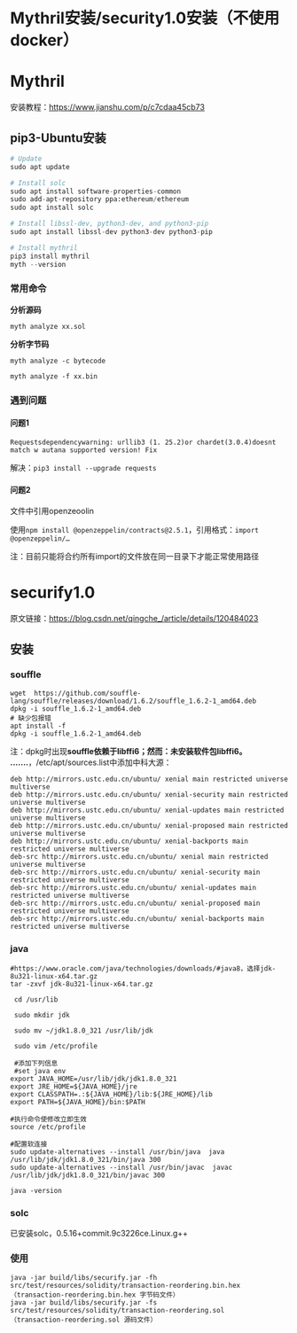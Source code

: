# Mythril安装/security1.0安装（不使用docker）

# Mythril

安装教程：https://www.jianshu.com/p/c7cdaa45cb73

## **pip3-Ubuntu安装**

```python
# Update
sudo apt update

# Install solc
sudo apt install software-properties-common
sudo add-apt-repository ppa:ethereum/ethereum
sudo apt install solc

# Install libssl-dev, python3-dev, and python3-pip
sudo apt install libssl-dev python3-dev python3-pip

# Install mythril
pip3 install mythril
myth --version
```

### 常用命令

**分析源码**

`myth analyze xx.sol`

**分析字节码**

`myth analyze -c bytecode`

`myth analyze -f xx.bin`

### 遇到问题

#### 问题1

```
Requestsdependencywarning: urllib3 (1. 25.2)or chardet(3.0.4)doesnt match w autana supported version! Fix
```

解决：`pip3 install --upgrade requests`

#### 问题2

文件中引用openzeoolin

使用`npm install @openzeppelin/contracts@2.5.1`，引用格式：`import @openzeppelin/…`

注：目前只能将合约所有import的文件放在同一目录下才能正常使用路径

# securify1.0

原文链接：https://blog.csdn.net/qingche_/article/details/120484023

## 安装

### **souffle**

```
wget  https://github.com/souffle-lang/souffle/releases/download/1.6.2/souffle_1.6.2-1_amd64.deb
dpkg -i souffle_1.6.2-1_amd64.deb
# 缺少包报错
apt install -f
dpkg -i souffle_1.6.2-1_amd64.deb
```

注：dpkg时出现**souffle依赖于libffi6；然而：未安装软件包libffi6。 .......**，/etc/apt/sources.list中添加中科大源：

```
deb http://mirrors.ustc.edu.cn/ubuntu/ xenial main restricted universe multiverse
deb http://mirrors.ustc.edu.cn/ubuntu/ xenial-security main restricted universe multiverse
deb http://mirrors.ustc.edu.cn/ubuntu/ xenial-updates main restricted universe multiverse
deb http://mirrors.ustc.edu.cn/ubuntu/ xenial-proposed main restricted universe multiverse
deb http://mirrors.ustc.edu.cn/ubuntu/ xenial-backports main restricted universe multiverse
deb-src http://mirrors.ustc.edu.cn/ubuntu/ xenial main restricted universe multiverse
deb-src http://mirrors.ustc.edu.cn/ubuntu/ xenial-security main restricted universe multiverse
deb-src http://mirrors.ustc.edu.cn/ubuntu/ xenial-updates main restricted universe multiverse
deb-src http://mirrors.ustc.edu.cn/ubuntu/ xenial-proposed main restricted universe multiverse
deb-src http://mirrors.ustc.edu.cn/ubuntu/ xenial-backports main restricted universe multiverse
```

### java

```
#https://www.oracle.com/java/technologies/downloads/#java8，选择jdk-8u321-linux-x64.tar.gz
tar -zxvf jdk-8u321-linux-x64.tar.gz
 
 cd /usr/lib
 
 sudo mkdir jdk
 
 sudo mv ~/jdk1.8.0_321 /usr/lib/jdk
 
 sudo vim /etc/profile
 
 #添加下列信息
 #set java env
export JAVA_HOME=/usr/lib/jdk/jdk1.8.0_321
export JRE_HOME=${JAVA_HOME}/jre    
export CLASSPATH=.:${JAVA_HOME}/lib:${JRE_HOME}/lib    
export PATH=${JAVA_HOME}/bin:$PATH

#执行命令使修改立即生效
source /etc/profile

#配置软连接
sudo update-alternatives --install /usr/bin/java  java  /usr/lib/jdk/jdk1.8.0_321/bin/java 300   
sudo update-alternatives --install /usr/bin/javac  javac  /usr/lib/jdk/jdk1.8.0_321/bin/javac 300 

java -version
```

### solc

已安装solc，0.5.16+commit.9c3226ce.Linux.g++

### 使用

```
java -jar build/libs/securify.jar -fh src/test/resources/solidity/transaction-reordering.bin.hex
（transaction-reordering.bin.hex 字节码文件）
java -jar build/libs/securify.jar -fs src/test/resources/solidity/transaction-reordering.sol
（transaction-reordering.sol 源码文件）
```

